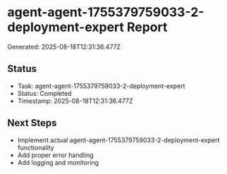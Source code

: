 # agent-agent-1755379759033-2-deployment-expert Report

Generated: 2025-08-18T12:31:36.477Z

## Status
- Task: agent-agent-1755379759033-2-deployment-expert
- Status: Completed
- Timestamp: 2025-08-18T12:31:36.477Z

## Next Steps
- Implement actual agent-agent-1755379759033-2-deployment-expert functionality
- Add proper error handling
- Add logging and monitoring
